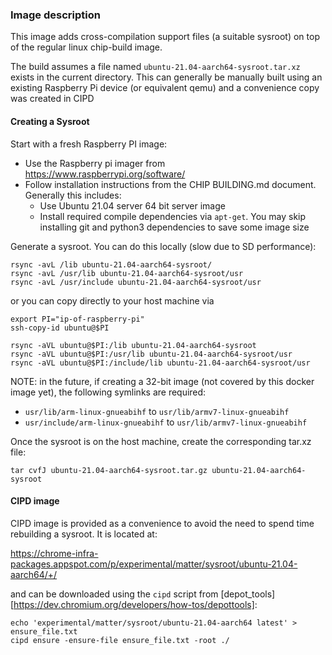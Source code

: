 ### Image description

This image adds cross-compilation support files (a suitable sysroot)
on top of the regular linux chip-build image.

The build assumes a file named `ubuntu-21.04-aarch64-sysroot.tar.xz` exists 
in the current directory. This can generally be manually built using
an existing Raspberry Pi device (or equivalent qemu) and a convenience
copy was created in CIPD

#### Creating a Sysroot


Start with a fresh Raspberry PI image:
  - Use the  Raspberry pi imager from https://www.raspberrypi.org/software/
  - Follow installation instructions from the CHIP BUILDING.md document. 
    Generally this includes:
    - Use Ubuntu 21.04 server 64 bit server image
    - Install required compile dependencies via `apt-get`. You may skip 
      installing git and python3 dependencies to save some image size


Generate a sysroot. You can do this locally (slow due to SD performance):

```
rsync -avL /lib ubuntu-21.04-aarch64-sysroot/
rsync -avL /usr/lib ubuntu-21.04-aarch64-sysroot/usr
rsync -avL /usr/include ubuntu-21.04-aarch64-sysroot/usr
```

or you can copy directly to your host machine via

```
export PI="ip-of-raspberry-pi"
ssh-copy-id ubuntu@$PI

rsync -aVL ubuntu@$PI:/lib ubuntu-21.04-aarch64-sysroot
rsync -aVL ubuntu@$PI:/usr/lib ubuntu-21.04-aarch64-sysroot/usr
rsync -aVL ubuntu@$PI:/include/lib ubuntu-21.04-aarch64-sysroot/usr
```


NOTE: in the future, if creating a 32-bit image (not covered by this docker 
image yet), the following symlinks are required:
  - `usr/lib/arm-linux-gnueabihf` to `usr/lib/armv7-linux-gnueabihf`
  - `usr/include/arm-linux-gnueabihf` to `usr/lib/armv7-linux-gnueabihf`


Once the sysroot is on the host machine, create the corresponding tar.xz file:

```
tar cvfJ ubuntu-21.04-aarch64-sysroot.tar.gz ubuntu-21.04-aarch64-sysroot
```

#### CIPD image

CIPD image is provided as a convenience to avoid the need to spend time
rebuilding a sysroot. It is located at:

https://chrome-infra-packages.appspot.com/p/experimental/matter/sysroot/ubuntu-21.04-aarch64/+/

and can be downloaded using the `cipd` script from 
[depot_tools][https://dev.chromium.org/developers/how-tos/depottools]:


```
echo 'experimental/matter/sysroot/ubuntu-21.04-aarch64 latest' > ensure_file.txt
cipd ensure -ensure-file ensure_file.txt -root ./
```
